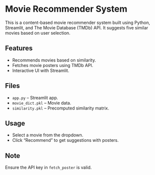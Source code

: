 # Movie Recommender System  

This is a content-based movie recommender system built using Python, Streamlit, and The Movie Database (TMDb) API. It suggests five similar movies based on user selection.  

## Features  
- Recommends movies based on similarity.  
- Fetches movie posters using TMDb API.  
- Interactive UI with Streamlit.    

## Files  
- `app.py` – Streamlit app.  
- `movie_dict.pkl` – Movie data.  
- `similarity.pkl` – Precomputed similarity matrix.  

## Usage  
- Select a movie from the dropdown.  
- Click “Recommend” to get suggestions with posters.  

## Note  
Ensure the API key in `fetch_poster` is valid.  

